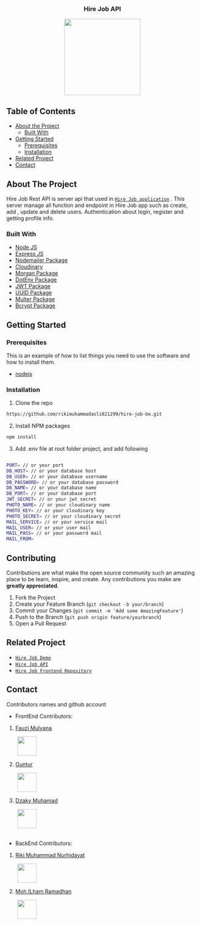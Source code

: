 <br />
<p align="center">

  <h3 align="center">Hire Job API</h3>
  <p align="center">
    <image align="center" width="200" src='./src/assets/image/logo-home.png' />
  </p>

<!-- TABLE OF CONTENTS -->

## Table of Contents

- [About the Project](#about-the-project)
  - [Built With](#built-with)
- [Getting Started](#getting-started)
  - [Prerequisites](#prerequisites)
  - [Installation](#installation)
- [Related Project](#related-project)
- [Contact](#contact)

<!-- ABOUT THE PROJECT -->

## About The Project

Hire Job Rest API is server api that used in [`Hire Job application`](https://peworldin.netlify.app/) . This server manage all function and endpoint in Hire Job app such as create, add , update and delete users. Authentication about login, register and getting profile info.

### Built With

- [Node JS](https://nodejs.org/en/docs/)
- [Express JS](https://expressjs.com/)
- [Nodemailer Package](https://www.npmjs.com/package/nodemailer)
- [Cloudinary](https://cloudinary.com/)
- [Morgan Package](https://www.npmjs.com/package/morgan)
- [DotEnv Package](https://www.npmjs.com/package/dotenv)
- [JWT Package](https://www.npmjs.com/package/jsonwebtoken)
- [UUID Package](https://www.npmjs.com/package/uuid)
- [Multer Package](https://www.npmjs.com/package/multer)
- [Bcrypt Package](https://www.npmjs.com/package/bcrypt)

<!-- GETTING STARTED -->

## Getting Started

### Prerequisites

This is an example of how to list things you need to use the software and how to install them.

- [nodejs](https://nodejs.org/en/download/)

### Installation

1. Clone the repo

```sh
https://github.com/rikimuhammadasli021299/hire-job-be.git
```

2. Install NPM packages

```sh
npm install
```

3. Add .env file at root folder project, and add following

```sh

PORT= // or your port
DB_HOST= // or your database host
DB_USER= // or your database username
DB_PASSWORD= // or your database password
DB_NAME= // or your database name
DB_PORT= // or your database port
JWT_SECRET= // or your jwt secret
PHOTO_NAME= // or your cloudinary name
PHOTO_KEY= // or your cloudinary key
PHOTO_SECRET= // or your cloudinary secret
MAIL_SERVICE= // or your service mail
MAIL_USER= // or your user mail
MAIL_PASS= // or your password mail
MAIL_FROM=

```

<!-- CONTRIBUTING -->

## Contributing

Contributions are what make the open source community such an amazing place to be learn, inspire, and create. Any contributions you make are **greatly appreciated**.

1. Fork the Project
2. Create your Feature Branch (`git checkout -b your/branch`)
3. Commit your Changes (`git commit -m 'Add some AmazingFeature'`)
4. Push to the Branch (`git push origin feature/yourbranch`)
5. Open a Pull Request

<!-- RELATED PROJECT -->

## Related Project

- [`Hire Job Demo`](https://peworldin.netlify.app/)
- [`Hire Job API`](https://tender-lime-lingerie.cyclic.app)
- [`Hire Job Frontend Repository`](https://github.com/fauzimulyanaa/HireJob-FE)

<!-- CONTACT -->

## Contact

Contributors names and github account

- FrontEnd Contributors:

1. [Fauzi Mulyana](https://github.com/fauzimulyanaa)

<img src="https://avatars.githubusercontent.com/u/94151536?v=4" width='50px' height='50px' style='margin-left: 29'>

2. [Guntur](https://github.com/mgunturp)

<img src="https://avatars.githubusercontent.com/u/114664937?v=4" width='50px' height='50px' style='margin-left: 29'>

3. [Dzaky Muhamad](https://github.com/dzhecky)

<img src="https://avatars.githubusercontent.com/u/143608801?v=4" width='50px' height='50px' style='margin-left: 29'>
<br><br>

- BackEnd Contributors:

1. [Riki Muhammad Nurhidayat](https://github.com/rikimuhammadasli021299/)

<img src="https://avatars.githubusercontent.com/u/115724514?v=4" width='50px' height='50px' style='margin-left: 29'>

2. [Moh.ILham Ramadhan](https://github.com/illbr)

<img src="https://avatars.githubusercontent.com/u/135310211?v=4" width='50px' height='50px' style='margin-left: 29'>
